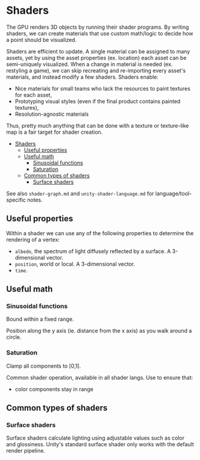 # Shaders

The GPU renders 3D objects by running their shader programs. By writing shaders, we can create materials that use custom math/logic to decide how a point should be visualized.

Shaders are efficient to update. A single material can be assigned to many assets, yet by using the asset properties (ex. location) each asset can be semi-uniquely visualized. When a change in material is needed (ex. restyling a game), we can skip recreating and re-importing every asset's materials, and instead modify a few shaders. Shaders enable:

- Nice materials for small teams who lack the resources to paint textures for each asset,
- Prototyping visual styles (even if the final product contains painted textures),
- Resolution-agnostic materials

Thus, pretty much anything that can be done with a texture or texture-like map is a fair target for shader creation.

- [Shaders](#shaders)
  - [Useful properties](#useful-properties)
  - [Useful math](#useful-math)
    - [Sinusoidal functions](#sinusoidal-functions)
    - [Saturation](#saturation)
  - [Common types of shaders](#common-types-of-shaders)
    - [Surface shaders](#surface-shaders)

See also `shader-graph.md` and `unity-shader-language.md` for language/tool-specific notes.

## Useful properties

Within a shader we can use any of the following properties to determine the rendering of a vertex:

- `albedo`, the spectrum of light diffusely reflected by a surface. A 3-dimensional vector.
- `position`, world or local. A 3-dimensional vector.
- `time`.

## Useful math

### Sinusoidal functions

Bound within a fixed range.

Position along the y axis (ie. distance from the x axis) as you walk around a circle.

### Saturation

Clamp all components to [0,1].

Common shader operation, available in all shader langs. Use to ensure that:

- color components stay in range

## Common types of shaders

### Surface shaders

Surface shaders calculate lighting using adjustable values such as color and glossiness. Unity's standard surface shader only works with the default render pipeline.
